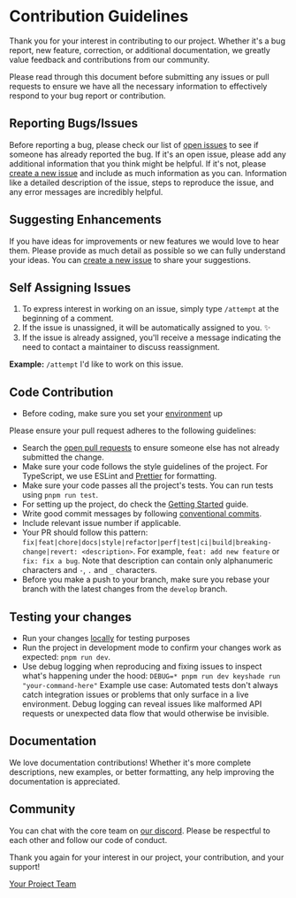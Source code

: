 # Contribution Guidelines

Thank you for your interest in contributing to our project. Whether it's a bug report, new feature, correction, or additional documentation, we greatly value feedback and contributions from our community.

Please read through this document before submitting any issues or pull requests to ensure we have all the necessary information to effectively respond to your bug report or contribution.

## Reporting Bugs/Issues

Before reporting a bug, please check our list of [open issues](https://github.com/keyshade-xyz/keyshade/issues) to see if someone has already reported the bug. If it's an open issue, please add any additional information that you think might be helpful. If it's not, please [create a new issue](https://github.com/keyshade-xyz/keyshade/issues/new/choose) and include as much information as you can. Information like a detailed description of the issue, steps to reproduce the issue, and any error messages are incredibly helpful.

## Suggesting Enhancements

If you have ideas for improvements or new features we would love to hear them. Please provide as much detail as possible so we can fully understand your ideas. You can [create a new issue](https://github.com/keyshade-xyz/keyshade/issues/new/choose) to share your suggestions.

## Self Assigning Issues

1. To express interest in working on an issue, simply type `/attempt` at the beginning of a comment.
2. If the issue is unassigned, it will be automatically assigned to you. ✨
3. If the issue is already assigned, you'll receive a message indicating the need to contact a maintainer to discuss reassignment.

**Example:**
`/attempt` I'd like to work on this issue.

## Code Contribution
- Before coding, make sure you set your [environment](https://docs.keyshade.xyz/contributing-to-keyshade/setting-things-up) up

Please ensure your pull request adheres to the following guidelines:
- Search the [open pull requests](https://github.com/keyshade-xyz/keyshade/pulls) to ensure someone else has not already submitted the change.
- Make sure your code follows the style guidelines of the project. For TypeScript, we use ESLint and [Prettier](.prettierrc) for formatting.
- Make sure your code passes all the project's tests. You can run tests using `pnpm run test`.
- For setting up the project, do check the [Getting Started](https://docs.keyshade.xyz/contributing-to-keyshade/prerequisites) guide.
- Write good commit messages by following [conventional commits](https://www.conventionalcommits.org/en/v1.0.0/).
- Include relevant issue number if applicable.
- Your PR should follow this pattern: `fix|feat|chore|docs|style|refactor|perf|test|ci|build|breaking-change|revert: <description>`. For example, `feat: add new feature` or `fix: fix a bug`. Note that description can contain only alphanumeric characters and `-`, `.` and `_` characters.
- Before you make a push to your branch, make sure you rebase your branch with the latest changes from the `develop` branch.

## Testing your changes
- Run your changes [locally](https://docs.keyshade.xyz/contributing-to-keyshade/running-things-locally) for testing purposes
- Run the project in development mode to confirm your changes work as expected: `pnpm run dev`.
- Use debug logging when reproducing and fixing issues to inspect what's happening under the hood: `DEBUG=* pnpm run dev keyshade run "your-command-here"`
Example use case: Automated tests don't always catch integration issues or problems that only surface in a live environment. Debug logging can reveal issues like malformed API requests or unexpected data flow that would otherwise be invisible.

## Documentation

We love documentation contributions! Whether it's more complete descriptions, new examples, or better formatting, any help improving the documentation is appreciated.

## Community

You can chat with the core team on [our discord](https://discord.gg/xJFggHUPAf). Please be respectful to each other and follow our code of conduct.

Thank you again for your interest in our project, your contribution, and your support!

[Your Project Team](mailto:support@keyshade.xyz)
